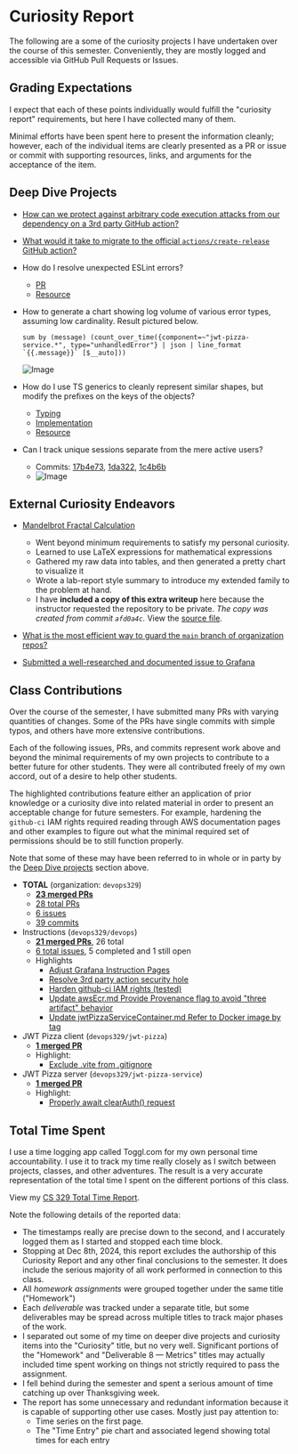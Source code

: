 # Curiosity Report

The following are a some of the curiosity projects I have undertaken
over the course of this semester. Conveniently, they are mostly
logged and accessible via GitHub Pull Requests or Issues.

## Grading Expectations

I expect that each of these points individually would fulfill the
"curiosity report" requirements, but here I have collected many of them.

Minimal efforts have been spent here to present the information cleanly;
however, each of the individual items are clearly presented as a PR or issue
or commit with supporting resources, links, and arguments for the acceptance
of the item.

##  Deep Dive Projects

- [How can we protect against arbitrary code execution attacks from our dependency on a 3rd party GitHub action?](https://github.com/devops329/devops/pull/95#issue-2641426967)

- [What would it take to migrate to the official `actions/create-release` GitHub action?](https://github.com/devops329/devops/pull/95#issuecomment-2487688517)

- How do I resolve unexpected ESLint errors?
    - [PR](https://github.com/devops329/devops/issues/107)
    - [Resource](https://eslint.org/docs/latest/use/configure/migration-guide#ignoring-files)

- How to generate a chart showing log volume of various error types, assuming low cardinality. Result pictured below.
    ```logql
    sum by (message) (count_over_time({component=~"jwt-pizza-service.*", type="unhandledError"} | json | line_format `{{.message}}` [$__auto]))
    ```
    ![Image](https://github.com/user-attachments/assets/ac051f10-569d-4b16-8b6e-aa219b7d54ef)

- How do I use TS generics to cleanly represent similar shapes, but modify the prefixes on the keys of the objects?
    - [Typing](https://github.com/frozenfrank/jwt-pizza-service/commit/1c4b6b1c125d33b1a6fdbca7adddbd36d9c103da)
    - [Implementation](https://github.com/frozenfrank/jwt-pizza-service/commit/1da322e6494e4f418e5ad5a6e560f41d7170e990)
    - [Resource](https://www.typescriptlang.org/docs/handbook/2/mapped-types.html#key-remapping-via-as)

- Can I track unique sessions separate from the mere active users?
    - Commits: [17b4e73](https://github.com/frozenfrank/jwt-pizza-service/commit/17b4e73fc676185918866e4b28cf7db578675baf), [1da322](https://github.com/frozenfrank/jwt-pizza-service/commit/1da322e6494e4f418e5ad5a6e560f41d7170e990), [1c4b6b](https://github.com/frozenfrank/jwt-pizza-service/commit/1c4b6b1c125d33b1a6fdbca7adddbd36d9c103da)
    - ![Image](https://github.com/user-attachments/assets/dc716ef2-bd71-48a8-b974-3916ffa9ca7e)

## External Curiosity Endeavors

- [Mandelbrot Fractal Calculation](./mandelbrot-fractal-evaluations.md)
    - Went beyond minimum requirements to satisfy my personal curiosity.
    - Learned to use LaTeX expressions for mathematical expressions
    - Gathered my raw data into tables, and then generated a pretty chart to visualize it
    - Wrote a lab-report style summary to introduce my extended family to the problem at hand.
    - I have **included a copy of this extra writeup** here because the instructor requested the repository to be private. _The copy was created from commit `afd0a4c`._ View the [source file](https://github.com/frozenfrank/byu-cs324/blob/master/11a-hw-openmp/RESULTS.md).

- [What is the most efficient way to guard the `main` branch of organization repos?](https://github.com/softwareconstruction240/softwareconstruction/issues/165)

- [Submitted a well-researched and documented issue to Grafana](https://github.com/grafana/grafana/issues/97386)

## Class Contributions

Over the course of the semester, I have submitted many PRs with varying quantities of changes.
Some of the PRs have single commits with simple typos, and others have more extensive contributions.

Each of the following issues, PRs, and commits represent work above and beyond the minimal requirements
of my own projects to contribute to a better future for other students. They were all contributed
freely of my own accord, out of a desire to help other students.

The highlighted contributions feature either an application of prior knowledge or a curiosity dive
into related material in order to present an acceptable change for future semesters.
For example, hardening the `github-ci` IAM rights required reading through AWS documentation
pages and other examples to figure out what the minimal required set of permissions should be
to still function properly.

Note that some of these may have been referred to in whole or in party by the [Deep Dive projects](#deep-dive-projects) section above.

* **TOTAL** (organization: `devops329`)
  * [**23 merged PRs**](https://github.com/search?q=org%3Adevops329+is%3Apr+is%3Amerged+author%3Afrozenfrank&type=pullrequests)
  * [28 total PRs](https://github.com/search?q=org%3Adevops329+author%3Afrozenfrank&type=pullrequests)
  * [6 issues](https://github.com/search?q=org%3Adevops329+author%3Afrozenfrank&type=issues)
  * [39 commits](https://github.com/search?q=org%3Adevops329+author%3Afrozenfrank&type=commits)
* Instructions (`devops329/devops`)
  * [**21 merged PRs**](https://github.com/devops329/devops/pulls?q=author%3Afrozenfrank+is%3Amerged), 26 total
  * [6 total issues](https://github.com/devops329/devops/issues?q=is%3Aissue+author%3Afrozenfrank+), 5 completed and 1 still open
  * Highlights
    * [Adjust Grafana Instruction Pages](https://github.com/devops329/devops/pull/102)
    * [Resolve 3rd party action security hole](https://github.com/devops329/devops/pull/95)
    * [Harden github-ci IAM rights (tested)](https://github.com/devops329/devops/pull/94)
    * [Update awsEcr.md Provide Provenance flag to avoid "three artifact" behavior](https://github.com/devops329/devops/pull/90)
    * [Update jwtPizzaServiceContainer.md Refer to Docker image by tag](https://github.com/devops329/devops/pull/76)
* JWT Pizza client (`devops329/jwt-pizza`)
  * [**1 merged PR**](https://github.com/devops329/jwt-pizza/pulls?q=author%3Afrozenfrank+)
  * Highlight:
    * [Exclude .vite from .gitignore](https://github.com/devops329/jwt-pizza/pull/5)
* JWT Pizza server (`devops329/jwt-pizza-service`)
  * [**1 merged PR**](https://github.com/devops329/jwt-pizza-service/pulls?q=author%3Afrozenfrank+)
  * Highlight:
    * [Properly await clearAuth() request](https://github.com/devops329/jwt-pizza-service/pull/6)

## Total Time Spent

I use a time logging app called Toggl.com for my own personal time accountability.
I use it to track my time really closely as I switch between projects, classes,
and other adventures. The result is a very accurate representation of the total
time I spent on the different portions of this class.

View my [CS 329 Total Time Report](./img/CS_329_Toggle_Time_Report.pdf).

Note the following details of the reported data:
* The timestamps really are precise down to the second, and I accurately logged them as I started and stopped each time block.
* Stopping at Dec 8th, 2024, this report excludes the authorship of this Curiosity Report and any other final conclusions to the semester. It does include the serious majority of all work performed in connection to this class.
* All _homework assignments_ were grouped together under the same title ("Homework")
* Each _deliverable_ was tracked under a separate title, but some deliverables may be spread across multiple titles to track major phases of the work.
* I separated out some of my time on deeper dive projects and curiosity items into the "Curiosity" title, but no very well. Significant portions of the "Homework" and "Deliverable 8 — Metrics" titles may actually included time spent working on things not strictly required to pass the assignment.
* I fell behind during the semester and spent a serious amount of time catching up over Thanksgiving week.
* The report has some unnecessary and redundant information because it is capable of supporting other use cases. Mostly just pay attention to:
  * Time series on the first page.
  * The "Time Entry" pie chart and associated legend showing total times for each entry
